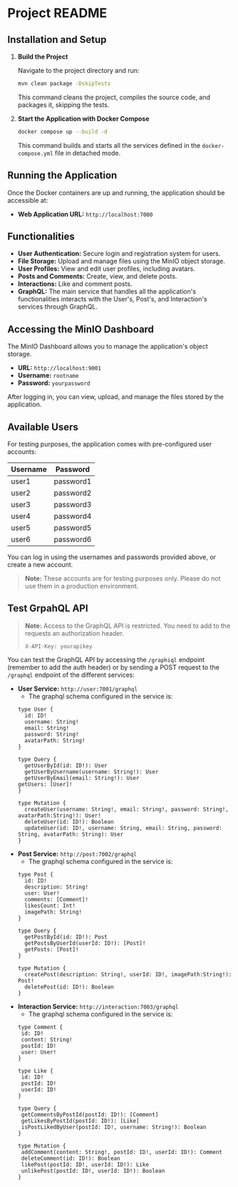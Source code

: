 # Project README

## Installation and Setup

1. **Build the Project**

   Navigate to the project directory and run:

   ```bash
   mvn clean package -DskipTests
   ```

   This command cleans the project, compiles the source code, and packages it, skipping the tests.

2. **Start the Application with Docker Compose**

   ```bash
   docker compose up --build -d
   ```

   This command builds and starts all the services defined in the `docker-compose.yml` file in detached mode.

## Running the Application

Once the Docker containers are up and running, the application should be accessible at:

- **Web Application URL:** `http://localhost:7000`

## Functionalities

- **User Authentication:** Secure login and registration system for users.
- **File Storage:** Upload and manage files using the MinIO object storage.
- **User Profiles:** View and edit user profiles, including avatars.
- **Posts and Comments:** Create, view, and delete posts.
- **Interactions:** Like and comment posts.
- **GraphQL:** The main service that handles all the application's functionalities interacts with the User's, Post's, and Interaction's services through GraphQL.

## Accessing the MinIO Dashboard

The MinIO Dashboard allows you to manage the application's object storage.

- **URL:** `http://localhost:9001`
- **Username:** `rootname`
- **Password:** `yourpassword`

After logging in, you can view, upload, and manage the files stored by the application.

## Available Users

For testing purposes, the application comes with pre-configured user accounts:

| Username | Password  |
|----------|-----------|
| user1    | password1 |
| user2    | password2 |
| user3    | password3 |
| user4    | password4 |
| user5    | password5 |
| user6    | password6 |

You can log in using the usernames and passwords provided above, or create a new account.

> **Note:** These accounts are for testing purposes only. Please do not use them in a production environment.

## Test GrpahQL API

> **Note:** Access to the GraphQL API is restricted. You need to add to the requests an authorization header.
> ```
> X-API-Key: yourapikey
> ```

You can test the GraphQL API by accessing the `/graphiql` endpoint (remember to add the auth header) or by sending a POST request to the `/graphql` endpoint of the different services:

- **User Service:** `http://user:7001/graphql`
   - The graphql schema configured in the service is:
    ```
   type User {
      id: ID!
      username: String!
      email: String!
      password: String!
      avatarPath: String!
   }
   
   type Query {
      getUserById(id: ID!): User
      getUserByUsername(username: String!): User
      getUserByEmail(email: String!): User
   getUsers: [User]!
   }
   
   type Mutation {
      createUser(username: String!, email: String!, password: String!, avatarPath:String!): User!
      deleteUser(id: ID!): Boolean
      updateUser(id: ID!, username: String, email: String, password: String, avatarPath: String): User
   }
   ```
- **Post Service:** `http://post:7002/graphql`
   - The graphql schema configured in the service is:
    ```
   type Post {
      id: ID!
      description: String!
      user: User!
      comments: [Comment]!
      likesCount: Int!
      imagePath: String!
   }
   
   type Query {
      getPostById(id: ID!): Post
      getPostsByUserId(userId: ID!): [Post]!
      getPosts: [Post]!
   }
   
   type Mutation {
      createPost(description: String!, userId: ID!, imagePath:String!): Post!
      deletePost(id: ID!): Boolean
   }
    ```
- **Interaction Service:** `http://interaction:7003/graphql`
    - The graphql schema configured in the service is:
     ```
   type Comment {
      id: ID!
      content: String!
      postId: ID!
      user: User!
   }
   
   type Like {
      id: ID!
      postId: ID!
      userId: ID!
   }
   
   type Query {
      getCommentsByPostId(postId: ID!): [Comment]
      getLikesByPostId(postId: ID!): [Like]
      isPostLikedByUser(postId: ID!, username: String!): Boolean
   }
   
   type Mutation {
      addComment(content: String!, postId: ID!, userId: ID!): Comment
      deleteComment(id: ID!): Boolean
      likePost(postId: ID!, userId: ID!): Like
      unlikePost(postId: ID!, userId: ID!): Boolean
   }
     ```
